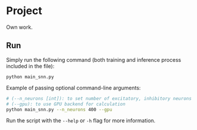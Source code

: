 # Project

Own work.

## Run

Simply run the following command (both training and inference process included in the file):

```
python main_snn.py
```

Example of passing optional command-line arguments:

```bash
# (--n_neurons [int]): to set number of excitatory, inhibitory neurons
# (--gpu): to use GPU backend for calculation
python main_snn.py --n_neurons 400 --gpu
```

Run the script with the `--help` or `-h` flag for more information.

